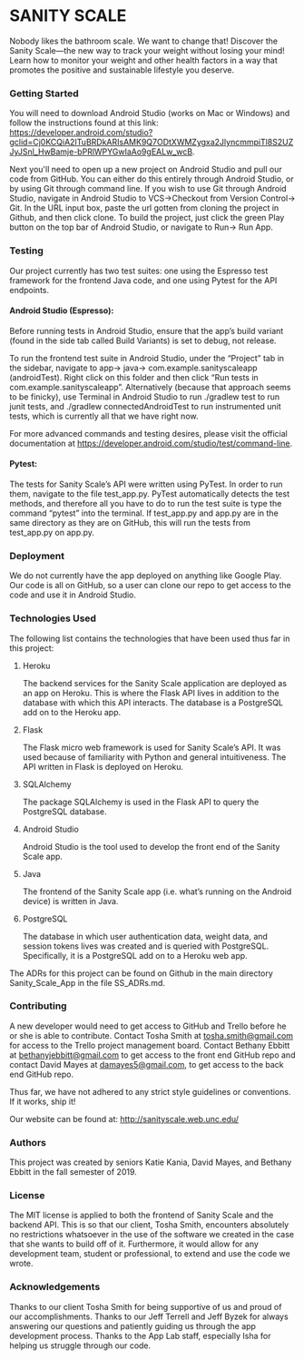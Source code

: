 # SANITY SCALE

Nobody likes the bathroom scale. We want to change that! Discover the Sanity Scale—the new way to track your weight without losing your mind! Learn how to monitor your weight and other health factors in a way that promotes the positive and sustainable lifestyle you deserve.

### Getting Started

You will need to download Android Studio (works on Mac or Windows) and follow the instructions found at this link: https://developer.android.com/studio?gclid=Cj0KCQiA2ITuBRDkARIsAMK9Q7ODtXWMZygxa2JlyncmmpiTl8S2UZJyJSnl_HwBamje-bPRlWPYGwIaAo9gEALw_wcB.

Next you'll need to open up a new project on Android Studio and pull our code from GitHub. You can either do this entirely through Android Studio, or by using Git through command line. If you wish to use Git through Android Studio, navigate in Android Studio to VCS→Checkout from Version Control→ Git. In the URL input box, paste the url gotten from cloning the project in Github, and then click clone. To build the project, just click the green Play button on the top bar of Android Studio, or navigate to Run→ Run App.

### Testing
Our project currently has two test suites: one using the Espresso test framework for the frontend Java code, and one using Pytest for the API endpoints.

#### Android Studio (Espresso):
Before running tests in Android Studio, ensure that the app’s build variant (found in the side tab called Build Variants) is set to debug, not release.

To run the frontend test suite in Android Studio, under the “Project” tab in the sidebar, navigate to app→ java→ com.example.sanityscaleapp (androidTest). Right click on this folder and then click “Run tests in com.example.sanityscaleapp”. Alternatively (because that approach seems to be finicky), use Terminal in Android Studio to run ./gradlew test to run junit tests, and ./gradlew connectedAndroidTest to run instrumented unit tests, which is currently all that we have right now.

For more advanced commands and testing desires, please visit the official documentation at https://developer.android.com/studio/test/command-line.

#### Pytest:
The tests for Sanity Scale’s API were written using PyTest.  In order to run them, navigate to the file test_app.py.  PyTest automatically detects the test methods, and therefore all you have to do to run the test suite is type the command “pytest” into the terminal.  If test_app.py and app.py are in the same directory as they are on GitHub, this will run the tests from test_app.py on app.py.


### Deployment
We do not currently have the app deployed on anything like Google Play. Our code is all on GitHub, so a user can clone our repo to get access to the code and use it in Android Studio.


### Technologies Used
The following list contains the technologies that have been used thus far in this project:

1. Heroku

   The backend services for the Sanity Scale application are deployed as an app on Heroku.  This is where the Flask API lives in addition to the database with which this API interacts.  The database is a PostgreSQL add on to the Heroku app.
2. Flask

   The Flask micro web framework is used for Sanity Scale’s API.  It was used because of familiarity with Python and general intuitiveness.  The API written in Flask is deployed on Heroku.
3. SQLAlchemy

   The package SQLAlchemy is used in the Flask API to query the PostgreSQL database.
4. Android Studio

   Android Studio is the tool used to develop the front end of the Sanity Scale app.
5. Java

   The frontend of the Sanity Scale app (i.e. what’s running on the Android device) is written in Java.
6. PostgreSQL

   The database in which user authentication data, weight data, and session tokens lives was created and is queried with PostgreSQL.  Specifically, it is a PostgreSQL add on to a Heroku web app.

The ADRs for this project can be found on Github in the main directory Sanity_Scale_App in the file SS_ADRs.md.

### Contributing

A new developer would need to get access to GitHub and Trello before he or she is able to contribute. Contact Tosha Smith at tosha.smith@gmail.com for access to the Trello project management board. Contact Bethany Ebbitt at bethanyjebbitt@gmail.com to get access to the front end GitHub repo and contact David Mayes at damayes5@gmail.com, to get access to the back end GitHub repo.

Thus far, we have not adhered to any strict style guidelines or conventions. If it works, ship it!

Our website can be found at: http://sanityscale.web.unc.edu/

### Authors
This project was created by seniors Katie Kania, David Mayes, and Bethany Ebbitt in the fall semester of 2019.

### License
The MIT license is applied to both the frontend of Sanity Scale and the backend API.  This is so that our client, Tosha Smith, encounters absolutely no restrictions whatsoever in the use of the software we created in the case that she wants to build off of it.  Furthermore, it would allow for any development team, student or professional, to extend and use the code we wrote.

### Acknowledgements
Thanks to our client Tosha Smith for being supportive of us and proud of our accomplishments. Thanks to our Jeff Terrell and Jeff Byzek for always answering our questions and patiently guiding us through the app development process. Thanks to the App Lab staff, especially Isha for helping us struggle through our code.
